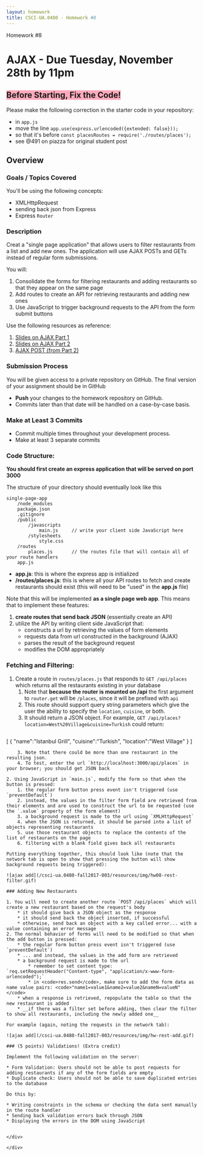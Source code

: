 ```yaml
---
layout: homework
title: CSCI-UA.0480 - Homework #8
---
```

<style>
.warning {
    background-color: #ffaabb;
}
</style>
<div class="panel panel-default">
	<div class="panel-heading">Homework #8</div>
	<div class="panel-body" markdown="block">

# AJAX - __Due Tuesday, November 28th by 11pm__

## <span class="warning">Before Starting, Fix the Code!</span>

Please make the following correction in the starter code in your repository:

* in `app.js`
* move the line `app.use(express.urlencoded({extended: false}));`
* so that it's before `const placesRoutes = require('./routes/places');`
* see @491 on piazza for original student post


## Overview

### Goals / Topics Covered

You'll be using the following concepts:

* XMLHttpRequest
* sending back json from Express
* Express `Router`

### Description

Creat a "single page application" that allows users to filter restaurants from a list and add new ones. The application will use AJAX POSTs and GETs instead of regular form submissions.

You will:

1. Consolidate the forms for filtering restaurants and adding restaurants so that they appear on the same page
2. Add routes to create an API for retrieving restaurants and adding new ones
3. Use JavaScript to trigger background requests to the API from the form submit buttons

Use the following resources as reference:

1. [Slides on AJAX Part 1](../slides/20/ajax.html)
2. [Slides on AJAX Part 2](../slides/21/ajax-express.html)
3. [AJAX POST (from Part 2)](../slides/21/ajax-express.html#/47)

### Submission Process

You will be given access to a private repository on GitHub.  The final version of your assignment should be in GitHub

* __Push__ your changes to the homework repository on GitHub.
* Commits later than that date will be handled on a case-by-case basis.

### Make at Least 3 Commits

* Commit multiple times throughout your development process.
* Make at least 3 separate commits

### Code Structure:

__You should first create an express application that will be served on port 3000__

The structure of your directory should eventually look like this

```
single-page-app
    /node_modules
    package.json        
    .gitignore
    /public
        /javascripts
            main.js     // write your client side JavaScript here
        /stylesheets
            style.css   
    /routes
        places.js       // the routes file that will contain all of your route handlers
    app.js
```

* __app.js__:  this is where the express app is initialized
* __/routes/places.js__: this is where all your API routes to fetch and create restaurants should exist (this will need to be "used" in the __app.js__ file)

Note that this will be implemented __as a single page web app__. This means that to implement these features:

1. __create routes that send back JSON__ (essentially create an API)
2. utilize the API by writing client side JavaScript that:
    * constructs a url by retrieving the values of form elements
    * requests data from url constructed in the background (AJAX)
    * parses the result of the background request
    * modifies the DOM appropriately

### Fetching and Filtering:

1. Create a route in `routes/places.js` that responds to `GET /api/places` which returns all the restaurants existing in your database
    1. Note that __because the router is mounted on /api__ the first argument to `router.get` will be `/places`, since it will be prefixed with `api`
    2. This route should support query string parameters which give the user the ability to specify the `location`, `cuisine`, or both.
    3. It should return a JSON object. For example, `GET /api/places?location=West%20Village&cuisine=Turkish`
could return:
        ```
[
  {
    "name":"Istanbul Grill",
    "cuisine":"Turkish",
    "location":"West Village"
  }
]
```
    3. Note that there could be more than one restaurant in the resulting json.
    4. To test, enter the url `http://localhost:3000/api/places` in your browser; you should get JSON back

2. Using JavaScript in `main.js`, modify the form so that when the button is pressed:
    1. the regular form button press event isn't triggered (use `preventDefault`)
    2. instead, the values in the filter form field are retrieved from their elements and are used to construct the url to be requested (use the `.value` property of the form element)
    3. a background request is made to the url using `XMLHttpRequest`
    4. when the JSON is returned, it should be parsed into a list of objects representing restaurants
    5. use those restaurant objects to replace the contents of the list of restaurants on the page
    6. filtering with a blank field gives back all restaurants

Putting everything together, this should look like (note that the network tab is open to show that pressing the button will show background requests being triggered):

![ajax add](/csci-ua.0480-fall2017-003/resources/img/hw08-rest-filter.gif)

### Adding New Restaurants

1. You will need to create another route `POST /api/places` which will create a new restaurant based on the request's body
    * it should give back a JSON object as the response
    * it should send back the object inserted, if successful
    * otherwise, send back an object with a key called error... with a value containing an error message
2. The normal behavior of forms will need to be modified so that when the add button is pressed:
    * the regular form button press event isn't triggered (use `preventDefault`)
    * ... and instead, the values in the add form are retrieved
    * a background request is made to the url
        * remember to set content type: `req.setRequestHeader("Content-type", "application/x-www-form-urlencoded");`
        * in <code>res.send</code>, make sure to add the form data as name value pairs: <code>"name1=value1&name2=value2&nameN=valueN"</code>
    * when a response is retrieved, repopulate the table so that the new restaurant is added
    * __if there was a filter set before adding, then clear the filter to show all restaurants, including the newly added one__

For example (again, noting the requests in the network tab):

![ajax add](/csci-ua.0480-fall2017-003/resources/img/hw-rest-add.gif)

### (5 points) Validations! (Extra credit)

Implement the following validation on the server: 

* Form Validation: Users should not be able to post requests for adding restaurants if any of the form fields are empty
* Duplicate check: Users should not be able to save duplicated entries to the database

Do this by:

* Writing constraints in the schema or checking the data sent manually in the route handler
* Sending back validation errors back through JSON 
* Displaying the errors in the DOM using JavaScript


</div>

</div>
